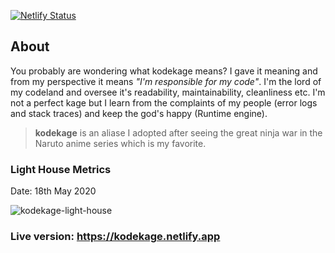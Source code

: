 [![Netlify Status](https://api.netlify.com/api/v1/badges/4028f22e-e980-4af5-841d-bc07921727fd/deploy-status)](https://app.netlify.com/sites/oparaprosper/deploys)

## About

You probably are wondering what kodekage means? I gave it meaning and from my perspective it means _"I'm responsible for my code"_.
I'm the lord of my codeland and oversee it's readability, maintainability, cleanliness etc. I'm not a perfect kage but I learn from
the complaints of my people (error logs and stack traces) and keep the god's happy (Runtime engine).

> **kodekage** is an aliase I adopted after seeing the great ninja war in the Naruto anime series which is my favorite.

### Light House Metrics

Date: 18th May 2020

![kodekage-light-house](https://user-images.githubusercontent.com/30195980/82212051-d2e1f300-9909-11ea-9fe7-1fb419c7b450.PNG)

### Live version: https://kodekage.netlify.app
